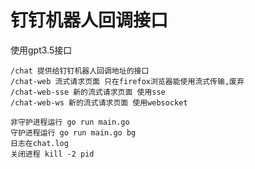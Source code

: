 # 钉钉机器人回调接口

使用gpt3.5接口

``````
/chat 提供给钉钉机器人回调地址的接口
/chat-web 流式请求页面 只在firefox浏览器能使用流式传输,废弃
/chat-web-sse 新的流式请求页面 使用sse
/chat-web-ws 新的流式请求页面 使用websocket

非守护进程运行 go run main.go
守护进程运行 go run main.go bg
日志在chat.log
关闭进程 kill -2 pid
``````
